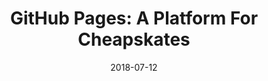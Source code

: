 ---
conference: KCDC
location: Kansas City, Missouri
title: GitHub Pages&#58; A Platform For Cheapskates
date: 2018-07-12
---